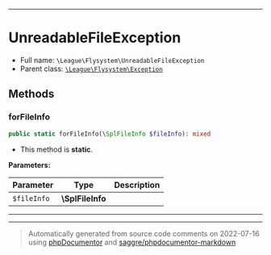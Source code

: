 ***

# UnreadableFileException





* Full name: `\League\Flysystem\UnreadableFileException`
* Parent class: [`\League\Flysystem\Exception`](./Exception.md)




## Methods


### forFileInfo



```php
public static forFileInfo(\SplFileInfo $fileInfo): mixed
```



* This method is **static**.




**Parameters:**

| Parameter | Type | Description |
|-----------|------|-------------|
| `$fileInfo` | **\SplFileInfo** |  |




***


***
> Automatically generated from source code comments on 2022-07-16 using [phpDocumentor](http://www.phpdoc.org/) and [saggre/phpdocumentor-markdown](https://github.com/Saggre/phpDocumentor-markdown)
